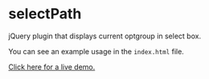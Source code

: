 selectPath
==========

jQuery plugin that displays current optgroup in select box.

You can see an example usage in the `index.html` file.

[Click here for a live demo.](https://core1024.github.io/selectpath/examples/)
